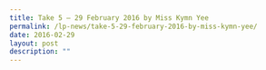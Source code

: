 ```yaml
---
title: Take 5 – 29 February 2016 by Miss Kymn Yee
permalink: /lp-news/take-5-29-february-2016-by-miss-kymn-yee/
date: 2016-02-29
layout: post
description: ""
---
```

